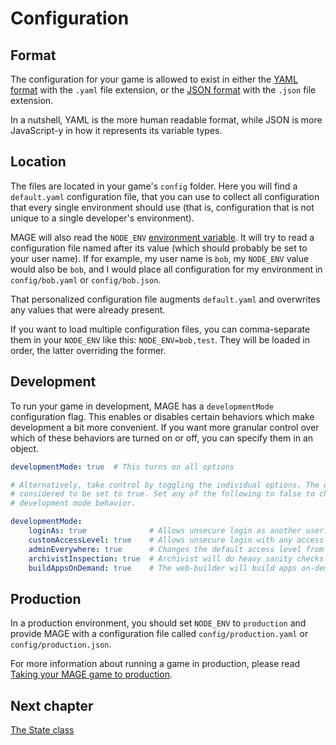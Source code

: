 # Configuration

## Format

The configuration for your game is allowed to exist in either the
[YAML format](http://en.wikipedia.org/wiki/YAML) with the `.yaml` file extension, or the
[JSON format](http://en.wikipedia.org/wiki/JSON) with the `.json` file extension.

In a nutshell, YAML is the more human readable format, while JSON is more JavaScript-y in how it
represents its variable types.

## Location

The files are located in your game's `config` folder. Here you will find a `default.yaml`
configuration file, that you can use to collect all configuration that every single environment
should use (that is, configuration that is not unique to a single developer's environment).

MAGE will also read the `NODE_ENV` [environment variable](http://en.wikipedia.org/wiki/Environment_variables).
It will try to read a configuration file named after its value (which should probably be set to your
user name). If for example, my user name is `bob`, my `NODE_ENV` value would also be `bob`, and I
would place all configuration for my environment in `config/bob.yaml` or `config/bob.json`.

That personalized configuration file augments `default.yaml` and overwrites any values that were
already present.

If you want to load multiple configuration files, you can comma-separate them in your `NODE_ENV`
like this: `NODE_ENV=bob,test`. They will be loaded in order, the latter overriding the former.

## Development

To run your game in development, MAGE has a `developmentMode` configuration flag. This enables or
disables certain behaviors which make development a bit more convenient. If you want more granular
control over which of these behaviors are turned on or off, you can specify them in an object.

```yaml
developmentMode: true  # This turns on all options

# Alternatively, take control by toggling the individual options. The ones you leave out are
# considered to be set to true. Set any of the following to false to change the default
# development mode behavior.

developmentMode:
    loginAs: true              # Allows unsecure login as another user.
    customAccessLevel: true    # Allows unsecure login with any access level (eg: admin).
    adminEverywhere: true      # Changes the default access level from "anonymous" to "admin".
    archivistInspection: true  # Archivist will do heavy sanity checks on queries and mutations.
    buildAppsOnDemand: true    # The web-builder will build apps on-demand for each HTTP request.
```

## Production

In a production environment, you should set `NODE_ENV` to `production` and provide MAGE with a
configuration file called `config/production.yaml` or `config/production.json`.

For more information about running a game in production, please read
[Taking your MAGE game to production](../production/Readme.md).

## Next chapter

[The State class](./State.md)

